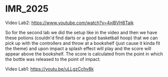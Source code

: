 # IMR_2025
Video Lab2: https://www.youtube.com/watch?v=4xjBVH8Taik

So for the second lab we did the setup like in the video and then we have these potions (couldn'd find darts or a good basketball hoop) that we can pick up with the controllers and throw at a bookshelf (just cause it kinda fit the theme) and upon impact a splash effect will play and the score will appear above the bookshelf. The score is calculated from the point in which the bottle was released to the point of impact.


Video Lab1: https://youtu.be/uLLgzCchv8k
